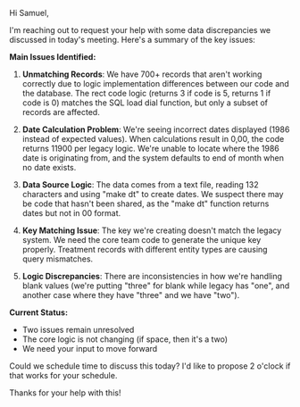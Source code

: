 Hi Samuel,

I'm reaching out to request your help with some data discrepancies we discussed in today's meeting. Here's a summary of the key issues:

**Main Issues Identified:**

1. **Unmatching Records**: We have 700+ records that aren't working correctly due to logic implementation differences between our code and the database. The rect code logic (returns 3 if code is 5, returns 1 if code is 0) matches the SQL load dial function, but only a subset of records are affected.

2. **Date Calculation Problem**: We're seeing incorrect dates displayed (1986 instead of expected values). When calculations result in 0,00, the code returns 11900 per legacy logic. We're unable to locate where the 1986 date is originating from, and the system defaults to end of month when no date exists.

3. **Data Source Logic**: The data comes from a text file, reading 132 characters and using \"make dt\" to create dates. We suspect there may be code that hasn't been shared, as the \"make dt\" function returns dates but not in 00 format.

4. **Key Matching Issue**: The key we're creating doesn't match the legacy system. We need the core team code to generate the unique key properly. Treatment records with different entity types are causing query mismatches.

5. **Logic Discrepancies**: There are inconsistencies in how we're handling blank values (we're putting \"three\" for blank while legacy has \"one\", and another case where they have \"three\" and we have \"two\").

**Current Status:**
- Two issues remain unresolved
- The core logic is not changing (if space, then it's a two)
- We need your input to move forward

Could we schedule time to discuss this today? I'd like to propose 2 o'clock if that works for your schedule.

Thanks for your help with this!
